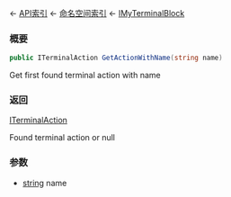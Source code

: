 ← [API索引](Api-Index) ← [命名空间索引](Namespace-Index) ← [IMyTerminalBlock](Sandbox.ModAPI.Ingame.IMyTerminalBlock)

### 概要

```csharp
public ITerminalAction GetActionWithName(string name)
```

Get first found terminal action with name

### 返回

[ITerminalAction](Sandbox.ModAPI.Interfaces.ITerminalAction)

Found terminal action or null

### 参数

* [string](https://docs.microsoft.com/en-us/dotnet/api/System.String?view=netframework-4.6) name
